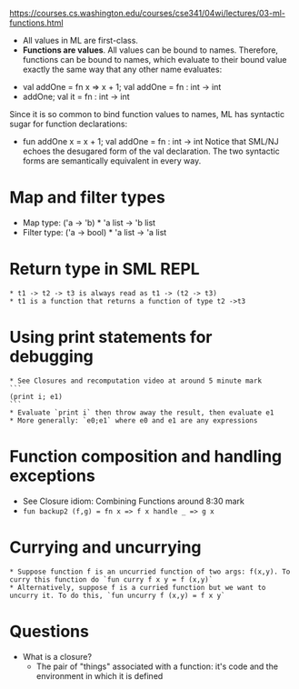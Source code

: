 
https://courses.cs.washington.edu/courses/cse341/04wi/lectures/03-ml-functions.html

* All values in ML are first-class.
* __Functions are values__. All values can be bound to names. Therefore, functions can be bound to names, which evaluate to their bound value exactly the same way that any other name evaluates:

- val addOne = fn x => x + 1;
val addOne = fn : int -> int
- addOne;
val it = fn : int -> int

Since it is so common to bind function values to names, ML has syntactic sugar for function declarations:

- fun addOne x = x + 1;
val addOne = fn : int -> int
Notice that SML/NJ echoes the desugared form of the val declaration. The two syntactic forms are semantically equivalent in every way.

# Map and filter types
* Map type: ('a -> 'b) * 'a list -> 'b list
* Filter type: ('a -> bool) * 'a list -> 'a list

# Return type in SML REPL
	* t1 -> t2 -> t3 is always read as t1 -> (t2 -> t3)
	* t1 is a function that returns a function of type t2 ->t3

# Using print statements for debugging
	* See Closures and recomputation video at around 5 minute mark
	```
	(print i; e1)
	```
	* Evaluate `print i` then throw away the result, then evaluate e1
	* More generally: `e0;e1` where e0 and e1 are any expressions

# Function composition and handling exceptions
* See Closure idiom: Combining Functions around 8:30 mark
* `fun backup2 (f,g) = fn x => f x handle _ => g x`

# Currying and uncurrying
	* Suppose function f is an uncurried function of two args: f(x,y). To curry this function do `fun curry f x y = f (x,y)`
	* Alternatively, suppose f is a curried function but we want to uncurry it. To do this, `fun uncurry f (x,y) = f x y`


# Questions
* What is a closure?
	* The pair of "things" associated with a function: it's code and the environment in which it is defined

